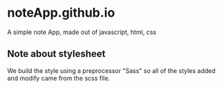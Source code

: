 # noteApp.github.io
A simple note App, made out of javascript, html, css


## Note about stylesheet
We build the style using a preprocessor "Sass" so all of the styles added and modify came from the scss file.
